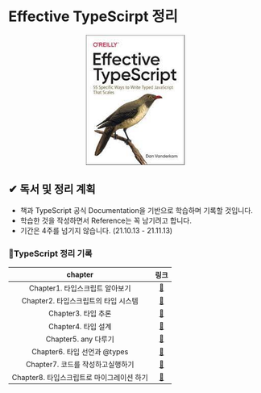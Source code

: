 # Effective TypeScirpt 정리

<div style="flex">
  <p align='center'>
    <img src="./img/type.png.jpg">
  </p>
</div>

## ✔ 독서 및 정리 계획

* 책과 TypeScript 공식 Documentation을 기반으로 학습하며 기록할 것입니다.
* 학습한 것을 작성하면서 Reference는 꼭 남기려고 합니다.
* 기간은 4주를 넘기지 않습니다. (21.10.13 - 21.11.13)

### 🐰TypeScript 정리 기록 

|            chapter            |             링크             |
| :---------------------------: | :--------------------------: |
|    Chapter1. 타입스크립트 알아보기     | [:link:](./record/chapter1.md) |
| Chapter2. 타입스크립트의 타입 시스템 |     [:link:](./record/)      |
|    Chapter3. 타입 추론   |     [:link:](./record/)      |
| Chapter4. 타입 설계  |     [:link:](./record/)      |
|     Chapter5. any 다루기     |      [:link:](./record)      |
| Chapter6. 타입 선언과 @types  |      [:link:](./record)      |
| Chapter7. 코드를 작성하고실행하기  |      [:link:](./record)      |
| Chapter8. 타입스크립트로 마이그레이션 하기  |      [:link:](./record)      |